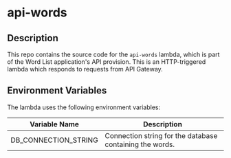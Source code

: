 # api-words

## Description

This repo contains the source code for the `api-words` lambda, which is part of the Word List application's API provision.  This is an HTTP-triggered lambda which responds to requests from API Gateway.

## Environment Variables

The lambda uses the following environment variables:

| Variable Name        | Description                                              |
|----------------------|----------------------------------------------------------|
| DB_CONNECTION_STRING | Connection string for the database containing the words. |
